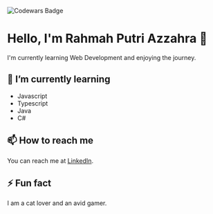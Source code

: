 ![Codewars Badge](https://www.codewars.com/users/rahmaptr/badges/small)
# Hello, I'm Rahmah Putri Azzahra 👋

I'm currently learning Web Development and enjoying the journey.

## 🌱 I’m currently learning

- Javascript
- Typescript
- Java
- C#

## 📫 How to reach me

You can reach me at [LinkedIn](https://linkedin.com/in/rahmah-putri-azzahra).

## ⚡ Fun fact

I am a cat lover and an avid gamer.

